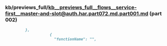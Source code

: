 ### kb/previews_full/kb__previews_full__flows__service-first__master-and-slot@auth.har.part072.md.part001.md (part 002)

```md
         },
                    {
                      "functionName": "",
                     
```

```
